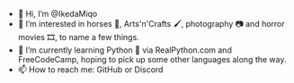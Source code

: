 - 👋 Hi, I’m @IkedaMiqo
- 👀 I’m interested in horses 🐴, Arts'n'Crafts 🖌️, photography 📷 and horror movies 🎞️, to name a few things. 
- 🌱 I’m currently learning Python 🐍 via RealPython.com and FreeCodeCamp, hoping to pick up some other languages along the way.
- 📫 How to reach me: GitHub or Discord 

<!---
IkedaMiqo/IkedaMiqo is a ✨ special ✨ repository because its `README.md` (this file) appears on your GitHub profile.
You can click the Preview link to take a look at your changes.
--->

